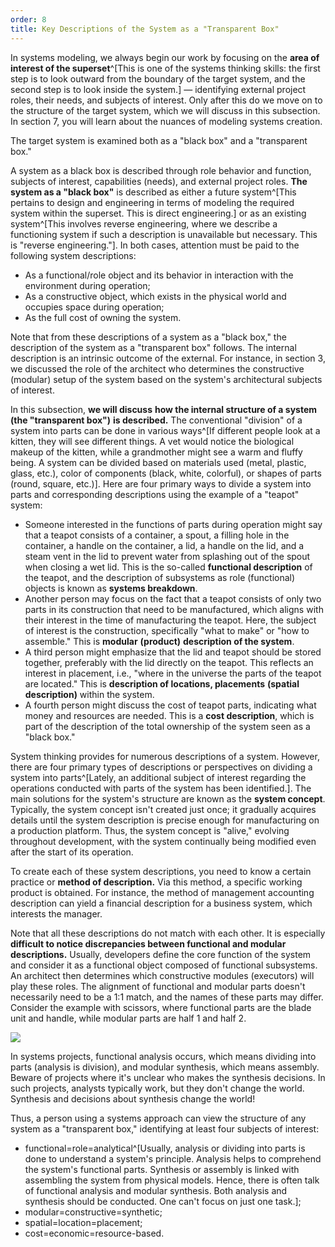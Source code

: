 ```yaml
---
order: 8
title: Key Descriptions of the System as a "Transparent Box"
---
```


In systems modeling, we always begin our work by focusing on the **area of interest of the superset**^[This is one of the systems thinking skills: the first step is to look outward from the boundary of the target system, and the second step is to look inside the system.] — identifying external project roles, their needs, and subjects of interest. Only after this do we move on to the structure of the target system, which we will discuss in this subsection. In section 7, you will learn about the nuances of modeling systems creation.

The target system is examined both as a "black box" and a "transparent box."

A system as a black box is described through role behavior and function, subjects of interest, capabilities (needs), and external project roles. **The system as a "black box"** is described as either a future system^[This pertains to design and engineering in terms of modeling the required system within the superset. This is direct engineering.] or as an existing system^[This involves reverse engineering, where we describe a functioning system if such a description is unavailable but necessary. This is "reverse engineering."]. In both cases, attention must be paid to the following system descriptions:

* As a functional/role object and its behavior in interaction with the environment during operation;
* As a constructive object, which exists in the physical world and occupies space during operation;
* As the full cost of owning the system.

Note that from these descriptions of a system as a "black box," the description of the system as a "transparent box" follows. The internal description is an intrinsic outcome of the external. For instance, in section 3, we discussed the role of the architect who determines the constructive (modular) setup of the system based on the system's architectural subjects of interest.

In this subsection, **we will discuss** **how the internal structure of a system** **(the "transparent box")** **is described.** The conventional "division" of a system into parts can be done in various ways^[If different people look at a kitten, they will see different things. A vet would notice the biological makeup of the kitten, while a grandmother might see a warm and fluffy being. A system can be divided based on materials used (metal, plastic, glass, etc.), color of components (black, white, colorful), or shapes of parts (round, square, etc.)]. Here are four primary ways to divide a system into parts and corresponding descriptions using the example of a "teapot" system:

* Someone interested in the functions of parts during operation might say that a teapot consists of a container, a spout, a filling hole in the container, a handle on the container, a lid, a handle on the lid, and a steam vent in the lid to prevent water from splashing out of the spout when closing a wet lid. This is the so-called **functional description** of the teapot, and the description of subsystems as role (functional) objects is known as **systems breakdown**.
* Another person may focus on the fact that a teapot consists of only two parts in its construction that need to be manufactured, which aligns with their interest in the time of manufacturing the teapot. Here, the subject of interest is the construction, specifically "what to make" or "how to assemble." This is **modular** **(product)** **description of the system**.
* A third person might emphasize that the lid and teapot should be stored together, preferably with the lid directly on the teapot. This reflects an interest in placement, i.e., "where in the universe the parts of the teapot are located." This is **description of locations, placements** **(spatial description)** within the system.
* A fourth person might discuss the cost of teapot parts, indicating what money and resources are needed. This is a **cost description**, which is part of the description of the total ownership of the system seen as a "black box."

System thinking provides for numerous descriptions of a system. However, there are four primary types of descriptions or perspectives on dividing a system into parts^[Lately, an additional subject of interest regarding the operations conducted with parts of the system has been identified.]. The main solutions for the system's structure are known as the **system concept**. Typically, the system concept isn't created just once; it gradually acquires details until the system description is precise enough for manufacturing on a production platform. Thus, the system concept is "alive," evolving throughout development, with the system continually being modified even after the start of its operation.

To create each of these system descriptions, you need to know a certain practice or **method of description.** Via this method, a specific working product is obtained. For instance, the method of management accounting description can yield a financial description for a business system, which interests the manager.

Note that all these descriptions do not match with each other. It is especially **difficult to notice discrepancies between functional and modular descriptions.** Usually, developers define the core function of the system and consider it as a functional object composed of functional subsystems. An architect then determines which constructive modules (executors) will play these roles. The alignment of functional and modular parts doesn't necessarily need to be a 1:1 match, and the names of these parts may differ. Consider the example with scissors, where functional parts are the blade unit and handle, while modular parts are half 1 and half 2.

![](/text/Introduction-to-SThinking/2024-11-23T2158/6150/20.jpeg)

In systems projects, functional analysis occurs, which means dividing into parts (analysis is division), and modular synthesis, which means assembly. Beware of projects where it's unclear who makes the synthesis decisions. In such projects, analysts typically work, but they don't change the world. Synthesis and decisions about synthesis change the world!

Thus, a person using a systems approach can view the structure of any system as a "transparent box," identifying at least four subjects of interest:

* functional=role=analytical^[Usually, analysis or dividing into parts is done to understand a system's principle. Analysis helps to comprehend the system's functional parts. Synthesis or assembly is linked with assembling the system from physical models. Hence, there is often talk of functional analysis and modular synthesis. Both analysis and synthesis should be conducted. One can't focus on just one task.];
* modular=constructive=synthetic;
* spatial=location=placement;
* cost=economic=resource-based.